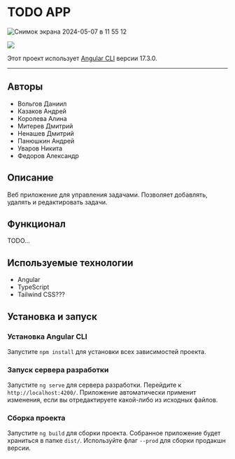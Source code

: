 # TODO APP
![Снимок экрана 2024-05-07 в 11 55 12](https://github.com/Santas7/angular-project-todo-manager/assets/86359412/f9897d54-1572-43db-90da-646ca839cb57)

![](https://img.shields.io/badge/Code-Angular-informational?style=flat&logo=angular&color=CC342D)

Этот проект использует [Angular CLI](https://github.com/angular/angular-cli) версии 17.3.0.

---

## Авторы

- Вольгов Даниил
- Казаков Андрей
- Королева Алина
- Митерев Дмитрий
- Ненашев Дмитрий
- Панюшкин Андрей
- Уваров Никита
- Федоров Александр

## Описание

Веб приложение для управления задачами. Позволяет добавлять, удалять и редактировать задачи.

## Функционал

TODO...

## Используемые технологии

- Angular
- TypeScript
- Tailwind CSS???

## Установка и запуск

### Установка Angular CLI

Запустите `npm install` для установки всех зависимостей проекта.

### Запуск сервера разработки

Запустите `ng serve` для сервера разработки. Перейдите к `http://localhost:4200/`. 
Приложение автоматически применит изменения, если вы отредактируете какой-либо из исходных файлов.

### Сборка проекта

Запустите `ng build` для сборки проекта. Собранное приложение будет храниться в папке `dist/`. Используйте флаг `--prod` для сборки продакшн версии.

